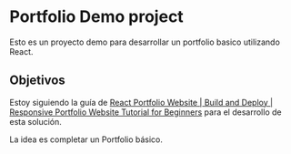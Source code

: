 # Portfolio Demo project
Esto es un proyecto demo para desarrollar un portfolio basico utilizando React. 

## Objetivos 
Estoy siguiendo la guía de [React Portfolio Website | Build and Deploy | Responsive Portfolio Website Tutorial for Beginners](https://www.youtube.com/watch?v=hQjlM-8C4Ps&list=LL&index=1) para el desarrollo de esta solución. 

La idea es completar un Portfolio básico.
